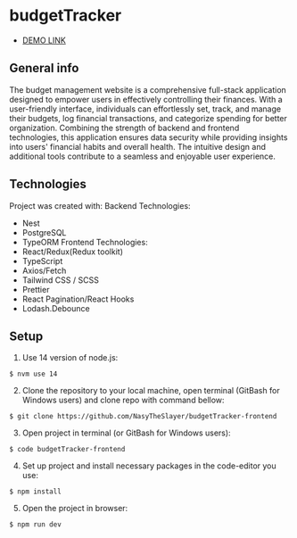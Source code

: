 # budgetTracker

- [DEMO LINK](https://nasytheslayer.github.io/budgetTracker-frontend/)

## General info
The budget management website is a comprehensive full-stack application designed to empower users in effectively controlling their finances. With a user-friendly interface, individuals can effortlessly set, track, and manage their budgets, log financial transactions, and categorize spending for better organization. Combining the strength of backend and frontend technologies, this application ensures data security while providing insights into users' financial habits and overall health. The intuitive design and additional tools contribute to a seamless and enjoyable user experience.

## Technologies
Project was created with:
Backend Technologies:
- Nest
- PostgreSQL
- TypeORM
Frontend Technologies:
- React/Redux(Redux toolkit)
- TypeScript
- Axios/Fetch
- Tailwind CSS / SCSS 
- Prettier
- React Pagination/React Hooks
- Lodash.Debounce

## Setup
1. Use 14 version of node.js:
```
$ nvm use 14
```

2. Clone the repository to your local machine, open terminal (GitBash for Windows users) and clone repo with command bellow:
```
$ git clone https://github.com/NasyTheSlayer/budgetTracker-frontend
```

3. Open project in terminal (or GitBash for Windows users):
```
$ code budgetTracker-frontend
```

4. Set up project and install necessary packages in the code-editor you use:
```
$ npm install
```

5. Open the project in browser:
```
$ npm run dev
```
